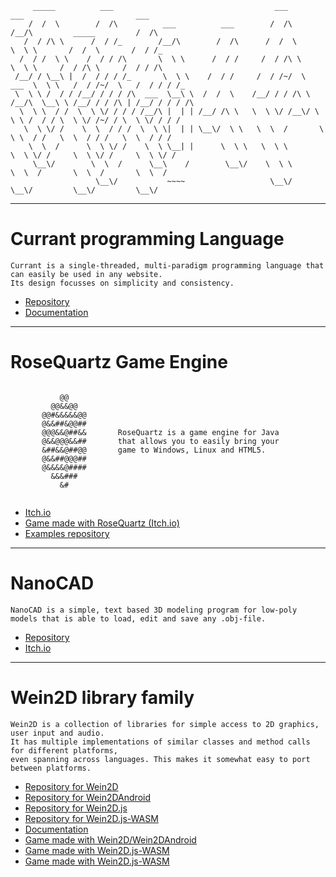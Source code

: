 ```
     _____          ___                                    ___           ___                         ___     
    /  /  \        /  /\          ___          ___        /  /\         /__/\         _____         /  /\    
   /  / /\ \      /  / /_        /__/\        /  /\      /  /  \        \  \ \       /  /  \       /  / /_   
  /  / /  \ \    /  / / /\       \  \ \      /  / /     /  / /\ \        \  \ \     /  / /\ \     /  / / /\  
 /__/ / \__\ |  /  / / / /_       \  \ \    /  / /     /  / /~/  \   ___  \  \ \   /  / /~/  \   /  / / / /_ 
 \  \ \ /  / / /__/ / / / /\  ___  \__\ \  /  /  \    /__/ / / /\ \ /__/\  \__\ \ /__/ / / /\ | /__/ / / / /\
  \  \ \  / /  \  \ \/ / / / /__/\ |  | | /__/ /\ \   \  \ \/ /__\/ \  \ \ /  / / \  \ \/ /~/ / \  \ \/ / / /
   \  \ \/ /    \  \  / / /  \  \ \|  | | \__\/  \ \   \  \  /       \  \ \  / /   \  \  / / /   \  \  / / / 
    \  \  /      \  \ \/ /    \  \ \__| |      \  \ \   \  \ \        \  \ \/ /     \  \ \/ /     \  \ \/ /  
     \__\/        \  \  /      \__\    /        \__\/    \  \ \        \  \  /       \  \  /       \  \  /   
                   \__\/           ~~~~                   \__\/         \__\/         \__\/         \__\/    
```
---
# Currant programming Language
```
Currant is a single-threaded, multi-paradigm programming language that can easily be used in any website.
Its design focusses on simplicity and consistency.
```
- [Repository](https://github.com/devtaube/currant)
- [Documentation](https://currant.netlify.app)
---
# RoseQuartz Game Engine
```
                        
           @@           
         @@&&@@         
       @@#&&&&&@@       
       @&&##&@@##       
       @@@&&@##&&       RoseQuartz is a game engine for Java
       @&&@@@&&##       that allows you to easily bring your
       &##&&@##@@       game to Windows, Linux and HTML5.
       @&&##@@@##       
       @&&&&@####       
         &&&###         
           &#           
                        
```
- [Itch.io](https://devtaube.itch.io/rosequartz)
- [Game made with RoseQuartz (Itch.io)](https://devtaube.itch.io/countryside)
- [Examples repository](https://github.com/devtaube/rosequartz-examples)
---
# NanoCAD
```
NanoCAD is a simple, text based 3D modeling program for low-poly models that is able to load, edit and save any .obj-file.
```
- [Repository](https://github.com/DevTaube/NanoCAD)
- [Itch.io](https://devtaube.itch.io/nanocad)
---
# Wein2D library family

```
Wein2D is a collection of libraries for simple access to 2D graphics, user input and audio.
It has multiple implementations of similar classes and method calls for different platforms,
even spanning across languages. This makes it somewhat easy to port between platforms.
```
- [Repository for Wein2D](https://github.com/devtaube/wein2d)
- [Repository for Wein2DAndroid](https://github.com/devtaube/wein2dandroid)
- [Repository for Wein2D.js](https://github.com/devtaube/wein2d.js)
- [Repository for Wein2D.js-WASM](https://github.com/devtaube/wein2d.js-wasm)
- [Documentation](https://wein2ddocs.netlify.app/)
- [Game made with Wein2D/Wein2DAndroid](https://devtaube.itch.io/serverless)
- [Game made with Wein2D.js-WASM](https://devtaube.itch.io/isla-fuego)
- [Game made with Wein2D.js-WASM](https://devtaube.itch.io/colorlift)
